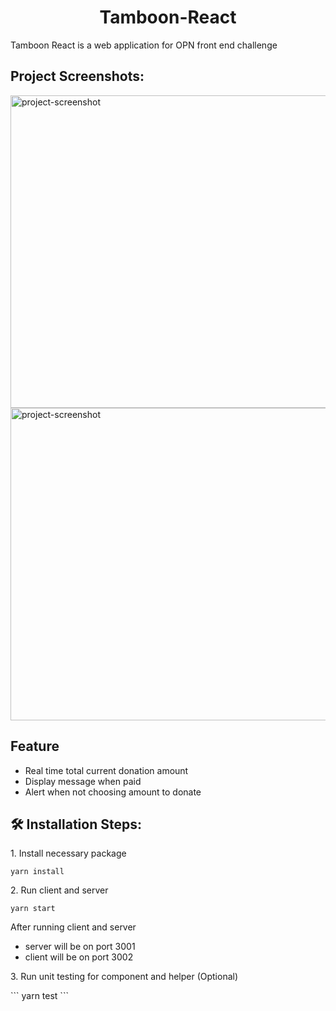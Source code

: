 <h1 align="center" id="title">Tamboon-React</h1>

<p id="description">Tamboon React is a web application for OPN front end challenge</p>

<h2>Project Screenshots:</h2>

<img src="https://i.postimg.cc/m2WMYg9v/Screenshot-2567-10-03-at-01-03-44.png" alt="project-screenshot" width="1000" height="500/">

<img src="https://i.postimg.cc/G2jBzLrK/Screenshot-2567-10-03-at-01-03-57.png" alt="project-screenshot" width="1000" height="500/">

## Feature

- Real time total current donation amount
- Display message when paid
- Alert when not choosing amount to donate

<h2>🛠️ Installation Steps:</h2>

<p>1. Install necessary package</p>

```
yarn install
```

<p>2. Run client and server</p>

```
yarn start
```
After running client and server
 - server will be on port 3001
 - client will be on port 3002

<p>3. Run unit testing for component and helper (Optional)</p>
```
yarn test
```
